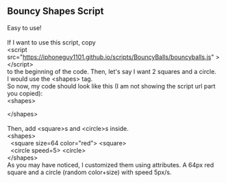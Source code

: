 ## Bouncy Shapes Script
Easy to use!
<br/><br/>
If I want to use this script, copy <br/>
<a>&lt;script src="https://iphoneguy1101.github.io/scripts/BouncyBalls/bouncyballs.js" &gt;&lt;/script&gt;</a><br/>
 to the beginning of the code. Then, let's say I want 2 squares and a circle.<br/>I would use the <a>&lt;shapes&gt;</a> tag.
 <br/>
 So now, my code should look like this (I am not showing the script url part you copied):<br/>
 <a>
  &lt;shapes&gt;
  
  &lt;/shapes&gt;
 </a><br/><br/>
 Then, add <a>&lt;square&gt;</a>s and <a>&lt;circle&gt;</a>s inside.<br/>
 <a>
  &lt;shapes&gt;<br/>
  &nbsp;&nbsp;&lt;square size=64 color="red"&gt; &lt;square&gt;<br/>
  &nbsp;&nbsp;&lt;circle speed=5&gt; &lt;circle&gt;<br/>
  &lt;/shapes&gt;
 </a><br/>
 As you may have noticed, I customized them using attributes. A 64px red square and a circle (random color+size) with speed 5px/s.
